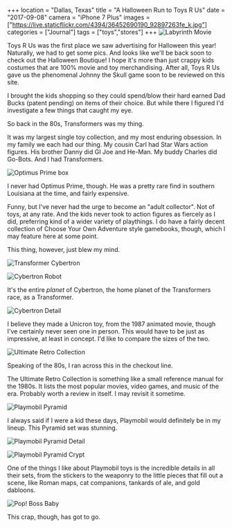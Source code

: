 +++
location = "Dallas, Texas"
title = "A Halloween Run to Toys R Us"
date = "2017-09-08"
camera = "iPhone 7 Plus"
images = ["https://live.staticflickr.com/4394/36452690190_92897263fe_k.jpg"]
categories = ["Journal"]
tags = ["toys","stores"]
+++
![Labyrinth Movie](https://live.staticflickr.com/4394/36452690190_92897263fe_k.jpg)
<!--more-->      
     
Toys R Us was the first place we saw advertising for Halloween this year! Naturally, we had to get some pics. And looks like we'll be back soon to check out the Halloween Boutique! I hope it's more than just crappy kids costumes that are 100% movie and toy merchandising. After all, Toys R Us gave us the phenomenal Johnny the Skull game soon to be reviewed on this site.  

I brought the kids shopping so they could spend/blow their hard earned Dad Bucks (patent pending) on items of their choice. But while there I figured I'd investigate a few things that caught my eye.

So back in the 80s, Transformers was my thing.

It was my largest single toy collection, and my most enduring obsession. In my family we each had our thing. My cousin Carl had Star Wars action figures. His brother Danny did GI Joe and He-Man. My buddy Charles did Go-Bots. And I had Transformers. 

![Optimus Prime box](https://live.staticflickr.com/4353/36014395064_c864a0fc87_k.jpg)

I never had Optimus Prime, though. He was a pretty rare find in southern Louisiana at the time, and fairly expensive. 

Funny, but I've never had the urge to become an "adult collector". Not of toys, at any rate. And the kids never took to action figures as fiercely as I did, preferring kind of a wider variety of playthings. I do have a fairly decent collection of Choose Your Own Adventure style gamebooks, though, which I may feature here at some point.

This thing, however, just blew my mind.

![Transformer Cybertron](https://live.staticflickr.com/4441/36709812981_280773f13e_k.jpg)

![Cybertron Robot](https://live.staticflickr.com/4401/36848849445_9991c793f8_k.jpg)

It's the entire _planet_ of Cybertron, the home planet of the Transformers race, as a Transformer. 

![Cybertron Detail](https://live.staticflickr.com/4340/36039948593_3bfd1e7987_k.jpg)

I believe they made a Unicron toy, from the 1987 animated movie, though I've certainly never seen one in person. This would have to be just as impressive, at least in concept. I'd like to compare the sizes of the two. 

![Ultimate Retro Collection](https://live.staticflickr.com/4390/36678454212_42b461f46f_k.jpg)

Speaking of the 80s, I ran across this in the checkout line.           

The Ultimate Retro Collection is something like a small reference manual for the 1980s. It lists the most popular movies, video games, and music of the era. Probably worth a review in itself. I may revisit it sometime.            

![Playmobil Pyramid](https://live.staticflickr.com/4362/36848846705_87c57d0b8a_k.jpg)

I always said if I were a kid these days, Playmobil would definitely be in my lineup. This Pyramid set was stunning.           

![Playmobil Pyramid Detail](https://live.staticflickr.com/4436/36848848225_a18f05f8eb_k.jpg)

![Playmobil Pyramid Crypt](https://live.staticflickr.com/4334/36678374092_b1f8bbd106_k.jpg)

One of the things I like about Playmobil toys is the incredible details in all their sets, from the stickers to the weaponry to the little pieces that fill out a scene, like Roman maps, cat companions, tankards of ale, and gold dabloons.

![Pop! Boss Baby](https://live.staticflickr.com/4340/36709811581_18681fb6aa_k.jpg)

This crap, though, has got to go.    


       
